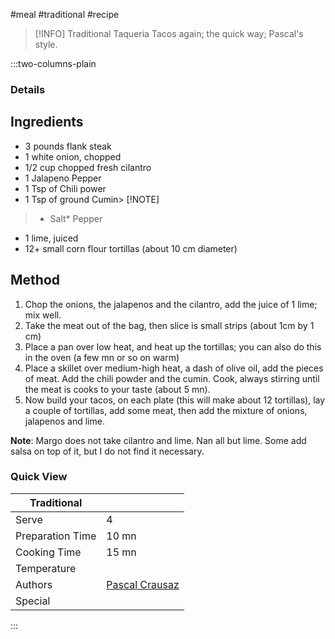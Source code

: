 #meal #traditional #recipe

> [!INFO]
> Traditional Taqueria Tacos again; the quick way; Pascal's style.

:::two-columns-plain

### Details
## Ingredients

- 3 pounds flank steak
- 1 white onion, chopped
- 1/2 cup chopped fresh cilantro
- 1 Jalapeno Pepper
- 1 Tsp of Chili power
- 1 Tsp of ground Cumin> [!NOTE]
> - Salt\* Pepper
- 1 lime, juiced
- 12+ small corn flour tortillas (about 10 cm diameter)


## Method

1. Chop the onions, the jalapenos and the cilantro, add the juice of 1 lime; mix well.
2. Take the meat out of the bag, then slice is small strips (about 1cm by 1 cm)
3. Place a pan over low heat, and heat up the tortillas; you can also do this in the oven (a few mn or so on warm)
4. Place a skillet over medium-high heat, a dash of olive oil, add the pieces of meat. Add the chili powder and the cumin. Cook, always stirring until the meat is cooks to your taste (about 5 mn).
5. Now build your tacos, on each plate (this will make about 12 tortillas), lay a couple of tortillas, add some meat, then add the mixture of onions, jalapenos and lime.

**Note**: Margo does not take cilantro and lime. Nan all but lime. Some add salsa on top of it, but I do not find it necessary.


### Quick View
| Traditional      |                                                |
| ---------------- | ---------------------------------------------- |
| Serve            | 4                                              |
| Preparation Time | 10 mn                                          |
| Cooking Time     | 15 mn                                          |
| Temperature      |                                                |
| Authors          | [Pascal Crausaz](mailto:pascal@askpascal.com)  |
| Special          |                                                |

:::

